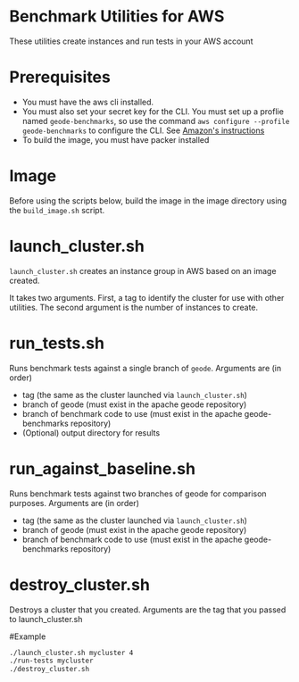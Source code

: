 # Benchmark Utilities for AWS

These utilities create instances and run tests in your AWS account

# Prerequisites
* You must have the aws cli installed.
* You must also set your secret key for the CLI. You must set up a proflie named `geode-benchmarks`, so use the command `aws configure --profile geode-benchmarks` to configure the CLI. See [Amazon's instructions](https://docs.aws.amazon.com/cli/latest/userguide/cli-chap-configure.html)
* To build the image, you must have packer installed

# Image

Before using the scripts below, build the image in the image directory using the `build_image.sh` script.

# launch_cluster.sh
`launch_cluster.sh` creates an instance group in AWS based on an image created.

It takes two arguments. First, a tag to identify the cluster for use with other utilities. The
second argument is the number of instances to create. 

# run_tests.sh
Runs benchmark tests against a single branch of `geode`. Arguments are (in order)

* tag (the same as the cluster launched via `launch_cluster.sh`)
* branch of geode (must exist in the apache geode repository)
* branch of benchmark code to use (must exist in the apache geode-benchmarks repository)
* (Optional) output directory for results

# run_against_baseline.sh
Runs benchmark tests against two branches of geode for comparison purposes. Arguments are (in order)

* tag (the same as the cluster launched via `launch_cluster.sh`)
* branch of geode (must exist in the apache geode repository)
* branch of benchmark code to use (must exist in the apache geode-benchmarks repository)


# destroy_cluster.sh
Destroys a cluster that you created. Arguments are the tag that you passed to launch_cluster.sh

#Example
```bash
./launch_cluster.sh mycluster 4
./run-tests mycluster
./destroy_cluster.sh
```
